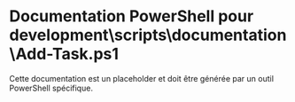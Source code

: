 # Documentation PowerShell pour development\scripts\documentation\Add-Task.ps1

Cette documentation est un placeholder et doit être générée par un outil PowerShell spécifique.
